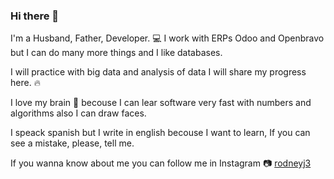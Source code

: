### Hi there 👋
I'm a Husband, Father, Developer. :computer: 
I work with ERPs Odoo and Openbravo but I can do many more things and I like databases.

I will practice with big data and analysis of data I will share my progress here. :fire:

I love my brain :brain: becouse I can lear software very fast with numbers and algorithms also I can draw faces.

I speack spanish but I write in english becouse I want to learn, If you can see a mistake, please, tell me.

If you wanna know about me you can follow me in Instagram :camera: [rodneyj3](https://www.instagram.com/rodneyj3/ "Rodney's Istagram")


<!--
**rodneyj3214/rodneyj3214** is a ✨ _special_ ✨ repository because its `README.md` (this file) appears on your GitHub profile.

Here are some ideas to get you started:

- 🔭 I’m currently working on ...
- 🌱 I’m currently learning ...
- 👯 I’m looking to collaborate on ...
- 🤔 I’m looking for help with ...
- 💬 Ask me about ...
- 📫 How to reach me: ...
- 😄 Pronouns: ...
- ⚡ Fun fact: ...
-->
